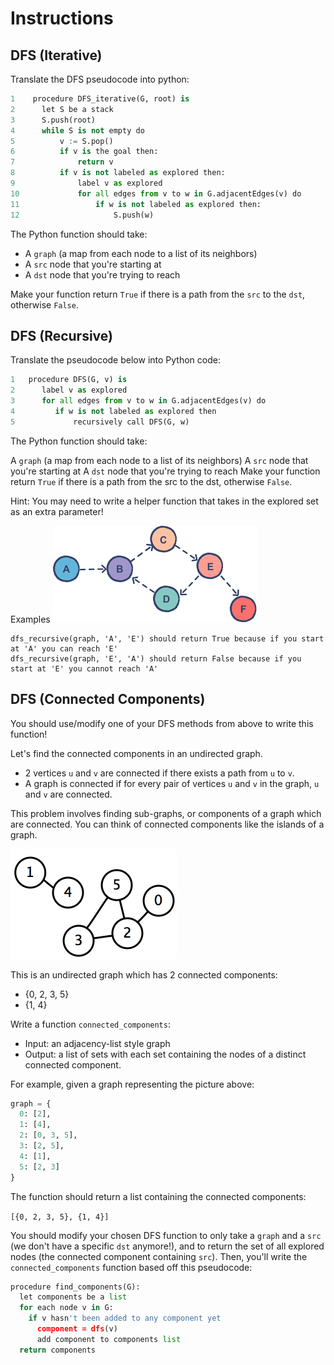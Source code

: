 # Instructions

## DFS (Iterative)
Translate the DFS pseudocode into python:
```python
1    procedure DFS_iterative(G, root) is
2      let S be a stack
3      S.push(root)
4      while S is not empty do
5          v := S.pop()         
6          if v is the goal then:
7              return v
8          if v is not labeled as explored then:
9              label v as explored
10             for all edges from v to w in G.adjacentEdges(v) do
11                 if w is not labeled as explored then:
12                     S.push(w)
```

The Python function should take:
- A `graph` (a map from each node to a list of its neighbors)
- A `src` node that you're starting at
- A `dst` node that you're trying to reach

Make your function return `True` if there is a path from the `src` to the `dst`, otherwise `False`.

## DFS (Recursive)

Translate the pseudocode below into Python code:

```python
1   procedure DFS(G, v) is
2      label v as explored
3      for all edges from v to w in G.adjacentEdges(v) do 
4         if w is not labeled as explored then
5             recursively call DFS(G, w)
```

The Python function should take:

A `graph` (a map from each node to a list of its neighbors)
A `src` node that you're starting at
A `dst` node that you're trying to reach
Make your function return `True` if there is a path from the src to the dst, otherwise `False`.

Hint: You may need to write a helper function that takes in the explored set as an extra parameter!

Examples
<img src="graph_example.png">

```
dfs_recursive(graph, 'A', 'E') should return True because if you start at 'A' you can reach 'E'
dfs_recursive(graph, 'E', 'A') should return False because if you start at 'E' you cannot reach 'A'
```

## DFS (Connected Components)

You should use/modify one of your DFS methods from above to write this function!

Let's find the connected components in an undirected graph.

- 2 vertices `u` and `v` are connected if there exists a path from `u` to `v`.
- A graph is connected if for every pair of vertices `u` and `v` in the graph, `u` and `v` are connected.

This problem involves finding sub-graphs, or components of a graph which are connected. You can think of connected components like the islands of a graph.

<img src="connected_component_example.png">

This is an undirected graph which has 2 connected components:
- {0, 2, 3, 5}
- {1, 4}

Write a function `connected_components`:
- Input: an adjacency-list style graph
- Output: a list of sets with each set containing the nodes of a distinct connected component.

For example, given a graph representing the picture above:
```python
graph = {
  0: [2],
  1: [4],
  2: [0, 3, 5],
  3: [2, 5],
  4: [1],
  5: [2, 3]
}
```

The function should return a list containing the connected components:

`[{0, 2, 3, 5}, {1, 4}]`

You should modify your chosen DFS function to only take a `graph` and a `src` (we don't have a specific `dst` anymore!), and to return the set of all explored nodes (the connected component containing `src`). Then, you'll write the `connected_components` function based off this pseudocode:

```python
procedure find_components(G):
  let components be a list
  for each node v in G:
    if v hasn't been added to any component yet
      component = dfs(v)
      add component to components list
  return components
```